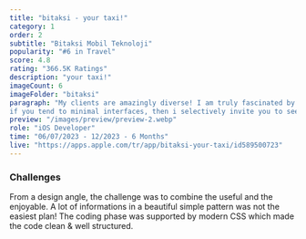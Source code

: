 ```yaml
---
title: "bitaksi - your taxi!"
category: 1
order: 2
subtitle: "Bitaksi Mobil Teknoloji"
popularity: "#6 in Travel"
score: 4.8
rating: "366.5K Ratings"
description: "your taxi!"
imageCount: 6
imageFolder: "bitaksi"
paragraph: "My clients are amazingly diverse! I am truly fascinated by this fact. This project for instance is an application directed to an expert company in Topography. I had to create an awesome image to its professional work.
if you tend to minimal interfaces, then i selectively invite you to see this ONE!"
preview: "/images/preview/preview-2.webp"
role: "iOS Developer"
time: "06/07/2023 - 12/2023 - 6 Months"
live: "https://apps.apple.com/tr/app/bitaksi-your-taxi/id589500723"
---
```


### Challenges

From a design angle, the challenge was to combine the useful and the enjoyable. A lot of informations in a beautiful simple pattern was not the easiest plan! The coding phase was supported by modern CSS which made the code clean & well structured.
